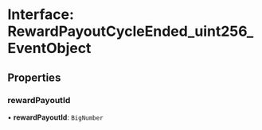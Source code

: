 # Interface: RewardPayoutCycleEnded\_uint256\_EventObject

## Properties

### rewardPayoutId

• **rewardPayoutId**: `BigNumber`
